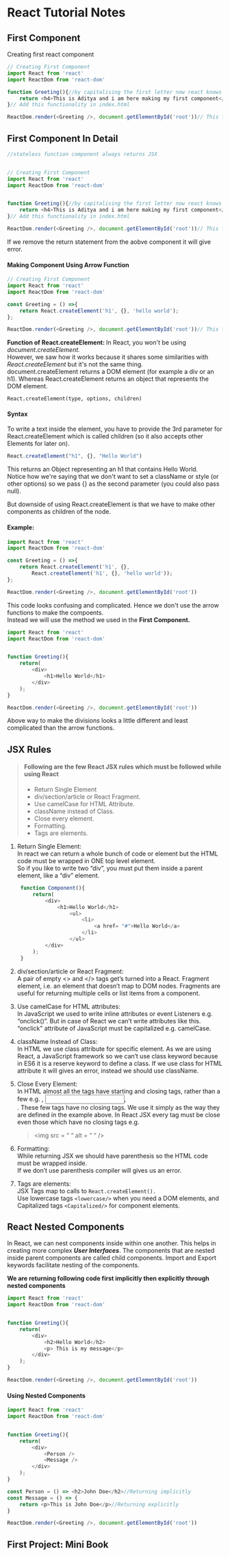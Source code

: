 # React Tutorial Notes

## First Component

Creating first react component

```JavaScript
// Creating First Component
import React from 'react'
import ReactDom from 'react-dom'

function Greeting(){//by capitalising the first letter now react knows it is an special component.
    return <h4>This is Aditya and i am here making my first component</h4>
}// Add this functionality in index.html

ReactDom.render(<Greeting />, document.getElementById('root'))// This function sees two things, what we are going to render and where we want it to be rendered.
```

## First Component In Detail

```JavaScript
//stateless function component always returns JSX


// Creating First Component
import React from 'react'
import ReactDom from 'react-dom'


function Greeting(){//by capitalising the first letter now react knows it is an special component.
    return <h4>This is Aditya and i am here making my first component</h4>
}// Add this functionality in index.html

ReactDom.render(<Greeting />, document.getElementById('root'))// This function sees two things, what we are going to render and where we want it to be rendered.
```

If we remove the return statement from the aobve component it will give error.

#### Making Component Using Arrow Function

```JavaScript
// Creating First Component
import React from 'react'
import ReactDom from 'react-dom'

const Greeting = () =>{
    return React.createElement('h1', {}, 'hello world');
};

ReactDom.render(<Greeting />, document.getElementById('root'))// This function sees two things, what we are going to render and where we want it to be rendered.
```

<b>Function of React.createElement: </b>In React, you won't be using <i>document.createElement.</i><br>
However, we saw how it works because it shares some similarities with <i>React.createElement</i> but it's not the same thing.<br>
document.createElement returns a DOM element (for example a div or an h1). Whereas React.createElement returns an object that represents the DOM element.

```
React.createElement(type, options, children)
```

#### Syntax

To write a text inside the element, you have to provide the 3rd parameter for React.createElement which is called children (so it also accepts other Elements for later on).<br>

```JavaScript
React.createElement("h1", {}, "Hello World")
```

This returns an Object representing an h1 that contains Hello World.<br>
Notice how we're saying that we don't want to set a className or style (or other options) so we pass {} as the second parameter (you could also pass null).<br>

But downside of using React.createElement is that we have to make other components as children of the node.<br>

#### Example:

```JavaScript
import React from 'react'
import ReactDom from 'react-dom'

const Greeting = () =>{
    return React.createElement('h1', {},
        React.createElement('h1', {}, 'hello world'));
};

ReactDom.render(<Greeting />, document.getElementById('root'))
```

This code looks confusing and complicated. Hence we don't use the arrow functions to make the compoents.<br>
Instead we will use the method we used in the <b>First Component.</b>

```JavaScript
import React from 'react'
import ReactDom from 'react-dom'


function Greeting(){
    return(
        <div>
            <h1>Hello World</h1>
        </div>
    );
}

ReactDom.render(<Greeting />, document.getElementById('root'))
```

Above way to make the divisions looks a little different and least complicated than the arrow functions.<br>

## JSX Rules

> #### Following are the few React JSX rules which must be followed while using React
>
> - Return Single Element
> - div/section/article or React Fragment.
> - Use camelCase for HTML Attribute.
> - className instead of Class.
> - Close every element.
> - Formatting.
> - Tags are elements.

1. Return Single Element:<br>
   In react we can return a whole bunch of code or element but the HTML code must be wrapped in ONE top level element.<br>
   So if you like to write two “div”, you must put them inside a parent element, like a “div” element.

   ```JavaScript
    function Component(){
        return(
            <div>
                <h1>Hello World</h1>
                    <ul>
                        <li>
                            <a href= "#">Hello World</a>
                        </li>
                    </ul>
            </div>
        );
    }
   ```

2. div/section/article or React Fragment:<br>
   A pair of empty <> and </> tags get’s turned into a React. Fragment element, i.e. an element that doesn’t map to DOM nodes. Fragments are useful for returning multiple cells or list items from a component.

3. Use camelCase for HTML attributes:<br>
   In JavaScript we used to write inline attributes or event Listeners e.g. “onclick()”. But in case of React we can’t write attributes like this. “onclick” attribute of JavaScript must be capitalized e.g. camelCase.

4. className Instead of Class:<br>
   In HTML we use class attribute for specific element. As we are using React, a JavaScript framework so we can’t use class keyword because in ES6 it is a reserve keyword to define a class. If we use class for HTML attribute it will gives an error, instead we should use className.

5. Close Every Element:<br>
   In HTML almost all the tags have starting and closing tags, rather than a few e.g. <img>, <input>, <br>.
   These few tags have no closing tags. We use it simply as the way they are defined in the example above. In React JSX every tag must be close even those which have no closing tags e.g.

   > <img src = “ “ alt = “ “ />

6. Formatting:<br>
   While returning JSX we should have parenthesis so the HTML code must be wrapped inside.<br>
   If we don’t use parenthesis compiler will gives us an error.

7. Tags are elements:<br>
   JSX Tags map to calls to `React.createElement().`<br>
   Use lowercase tags `<lowercase/>` when you need a DOM elements, and Capitalized tags `<Capitalized/>` for component elements.

## React Nested Components

In React, we can nest components inside within one another. This helps in creating more complex **_User Interfaces_**. The components that are nested inside parent components are called child components. Import and Export keywords facilitate nesting of the components.<br>

<b>We are returning following code first implicitly then explicitly through nested components</b>

```JavaScript
import React from 'react'
import ReactDom from 'react-dom'


function Greeting(){
    return(
        <div>
            <h2>Hello World</h2>
            <p> This is my message</p>
        </div>
    );
}

ReactDom.render(<Greeting />, document.getElementById('root'))
```

#### Using Nested Components

```JavaScript
import React from 'react'
import ReactDom from 'react-dom'


function Greeting(){
    return(
        <div>
            <Person />
            <Message />
        </div>
    );
}

const Person = () => <h2>John Doe</h2>//Returning implicitly
const Message = () => {
    return <p>This is John Doe</p>//Returning explicitly
}

ReactDom.render(<Greeting />, document.getElementById('root'))
```

## First Project: Mini Book
